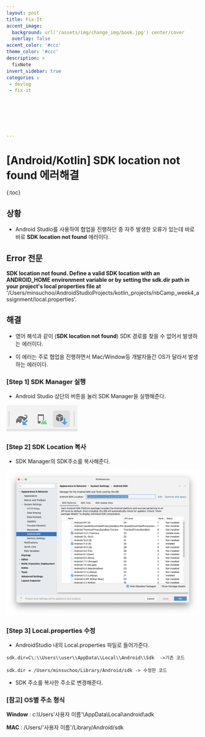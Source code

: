 ```yaml
---
layout: post
title: Fix-It
accent_image: 
  background: url('/assets/img/change_img/book.jpg') center/cover
  overlay: false
accent_color: '#ccc'
theme_color: '#ccc'
description: >
  fixNote
invert_sidebar: true
categories :
 - devlog
 - fix-it






---
```


# [Android/Kotlin] SDK location not found 에러해결 



{:toc}

## 상황

- Android Studio를 사용하여 협업을 진행하던 중 자주 발생한 오류가 있는데
  바로바로  **SDK location not found** 에러이다.



## Error 전문

**SDK location not found. Define a valid SDK location with an ANDROID_HOME environment variable or by setting the sdk.dir path in your project's local properties file at** '/Users/minsuchoo/AndroidStudioProjects/kotlin_projects/nbCamp_week4_assignment/local.properties'.



## 해결

- 영어 해석과 같이 (**SDK location not found**) SDK 경로를 찾을 수 없어서 발생하는 에러이다.

- 이 에러는 주로 협업을 진행하면서 Mac/Window등 개발자들간 OS가 달라서 발생하는 에러이다.





### [Step 1] SDK Manager 실행

- Android Studio 상단의 버튼을 눌러 SDK Manager을 실행해준다.

![image-20230814184311424](../../../assets/img/blog/image-20230814184311424.png)



### [Step 2] SDK Location 복사

- SDK Manager의 SDK주소를 복사해준다.

![image-20230814184415112](../../../assets/img/blog/image-20230814184415112.png)

### [Step 3] Local.properties 수정

- AndroidStudio 내의 Local.properties 파일로 들어가준다.

```properties
sdk.dir=C\:\\Users\\user\\AppData\\Local\\Android\\Sdk  ->기존 코드

sdk.dir = /Users/minsuchoo/Library/Android/sdk -> 수정한 코드
```

- SDK 주소를 복사한 주소로 변경해준다.



### [참고] OS별 주소 형식

**Window** :  c:\Users\'사용자 이름'\AppData\Local\android\adk

**MAC** : /Users/'사용자 이름'/Library/Android/sdk



